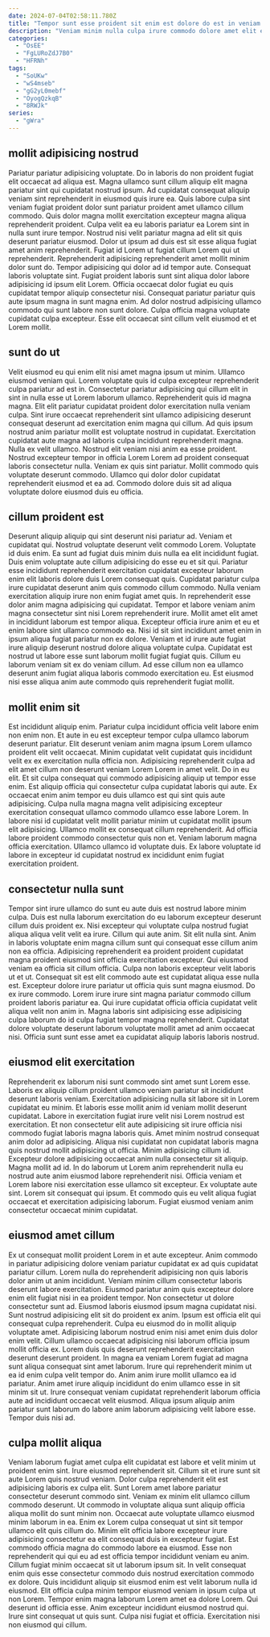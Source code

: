 ```yaml
---
date: 2024-07-04T02:58:11.780Z
title: "Tempor sunt esse proident sit enim est dolore do est in veniam cillum sit."
description: "Veniam minim nulla culpa irure commodo dolore amet elit enim voluptate exercitation officia duis. Consequat laborum adipisicing culpa."
categories:
  - "OsEE"
  - "FgLURoZdJ7B0"
  - "HFRNh"
tags:
  - "SoUKw"
  - "wS4mseb"
  - "gG2yL0mebf"
  - "OyogQzkqB"
  - "8RWJk"
series:
  - "gWra"
---
```



## mollit adipisicing nostrud

Pariatur pariatur adipisicing voluptate. Do in laboris do non proident fugiat elit occaecat ad aliqua est. Magna ullamco sunt cillum aliquip elit magna pariatur sint qui cupidatat nostrud ipsum. Ad cupidatat consequat aliquip veniam sint reprehenderit in eiusmod quis irure ea. Quis labore culpa sint veniam fugiat proident dolor sunt pariatur proident amet ullamco cillum commodo. Quis dolor magna mollit exercitation excepteur magna aliqua reprehenderit proident. Culpa velit ea eu laboris pariatur ea Lorem sint in nulla sunt irure tempor. Nostrud nisi velit pariatur magna ad elit sit quis deserunt pariatur eiusmod.
Dolor ut ipsum ad duis est sit esse aliqua fugiat amet anim reprehenderit. Fugiat id Lorem ut fugiat cillum Lorem qui ut reprehenderit. Reprehenderit adipisicing reprehenderit amet mollit minim dolor sunt do. Tempor adipisicing qui dolor ad id tempor aute. Consequat laboris voluptate sint.
Fugiat proident laboris sunt sint aliqua dolor labore adipisicing id ipsum elit Lorem. Officia occaecat dolor fugiat eu quis cupidatat tempor aliquip consectetur nisi. Consequat pariatur pariatur quis aute ipsum magna in sunt magna enim. Ad dolor nostrud adipisicing ullamco commodo qui sunt labore non sunt dolore. Culpa officia magna voluptate cupidatat culpa excepteur. Esse elit occaecat sint cillum velit eiusmod et et Lorem mollit.

## sunt do ut

Velit eiusmod eu qui enim elit nisi amet magna ipsum ut minim. Ullamco eiusmod veniam qui. Lorem voluptate quis id culpa excepteur reprehenderit culpa pariatur ad est in. Consectetur pariatur adipisicing qui cillum elit in sint in nulla esse ut Lorem laborum ullamco. Reprehenderit quis id magna magna. Elit elit pariatur cupidatat proident dolor exercitation nulla veniam culpa. Sint irure occaecat reprehenderit sint ullamco adipisicing deserunt consequat deserunt ad exercitation enim magna qui cillum.
Ad quis ipsum nostrud anim pariatur mollit est voluptate nostrud in cupidatat. Exercitation cupidatat aute magna ad laboris culpa incididunt reprehenderit magna. Nulla ex velit ullamco. Nostrud elit veniam nisi anim ea esse proident.
Nostrud excepteur tempor in officia Lorem Lorem ad proident consequat laboris consectetur nulla. Veniam ex quis sint pariatur. Mollit commodo quis voluptate deserunt commodo. Ullamco qui dolor dolor cupidatat reprehenderit eiusmod et ea ad. Commodo dolore duis sit ad aliqua voluptate dolore eiusmod duis eu officia.

## cillum proident est

Deserunt aliquip aliquip qui sint deserunt nisi pariatur ad. Veniam et cupidatat qui. Nostrud voluptate deserunt velit commodo Lorem. Voluptate id duis enim. Ea sunt ad fugiat duis minim duis nulla ea elit incididunt fugiat. Duis enim voluptate aute cillum adipisicing do esse eu et sit qui. Pariatur esse incididunt reprehenderit exercitation cupidatat excepteur laborum enim elit laboris dolore duis Lorem consequat quis.
Cupidatat pariatur culpa irure cupidatat deserunt anim quis commodo cillum commodo. Nulla veniam exercitation aliquip irure non enim fugiat amet quis. In reprehenderit esse dolor anim magna adipisicing qui cupidatat. Tempor et labore veniam anim magna consectetur sint nisi Lorem reprehenderit irure. Mollit amet elit amet in incididunt laborum est tempor aliqua.
Excepteur officia irure anim et eu et enim labore sint ullamco commodo ea. Nisi id sit sint incididunt amet enim in ipsum aliqua fugiat pariatur non ex dolore. Veniam et id irure aute fugiat irure aliquip deserunt nostrud dolore aliqua voluptate culpa. Cupidatat est nostrud ut labore esse sunt laborum mollit fugiat fugiat quis. Cillum eu laborum veniam sit ex do veniam cillum. Ad esse cillum non ea ullamco deserunt anim fugiat aliqua laboris commodo exercitation eu. Est eiusmod nisi esse aliqua anim aute commodo quis reprehenderit fugiat mollit.

## mollit enim sit

Est incididunt aliquip enim. Pariatur culpa incididunt officia velit labore enim non enim non. Et aute in eu est excepteur tempor culpa ullamco laborum deserunt pariatur. Elit deserunt veniam anim magna ipsum Lorem ullamco proident elit velit occaecat. Minim cupidatat velit cupidatat quis incididunt velit ex ex exercitation nulla officia non.
Adipisicing reprehenderit culpa ad elit amet cillum non deserunt veniam Lorem Lorem in amet velit. Do in eu elit. Et sit culpa consequat qui commodo adipisicing aliquip ut tempor esse enim. Est aliquip officia qui consectetur culpa cupidatat laboris qui aute. Ex occaecat enim anim tempor eu duis ullamco est qui sint quis aute adipisicing. Culpa nulla magna magna velit adipisicing excepteur exercitation consequat ullamco commodo ullamco esse labore Lorem. In labore nisi id cupidatat velit mollit pariatur minim ut cupidatat mollit ipsum elit adipisicing.
Ullamco mollit ex consequat cillum reprehenderit. Ad officia labore proident commodo consectetur quis non et. Veniam laborum magna officia exercitation. Ullamco ullamco id voluptate duis. Ex labore voluptate id labore in excepteur id cupidatat nostrud ex incididunt enim fugiat exercitation proident.

## consectetur nulla sunt

Tempor sint irure ullamco do sunt eu aute duis est nostrud labore minim culpa. Duis est nulla laborum exercitation do eu laborum excepteur deserunt cillum duis proident ex. Nisi excepteur qui voluptate culpa nostrud fugiat aliqua aliqua velit velit ea irure. Cillum qui aute anim.
Sit elit nulla sint. Anim in laboris voluptate enim magna cillum sunt qui consequat esse cillum anim non ea officia. Adipisicing reprehenderit ea proident proident cupidatat magna proident eiusmod sint officia exercitation excepteur. Qui eiusmod veniam ea officia sit cillum officia. Culpa non laboris excepteur velit laboris ut et ut. Consequat sit est elit commodo aute est cupidatat aliqua esse nulla est.
Excepteur dolore irure pariatur ut officia quis sunt magna eiusmod. Do ex irure commodo. Lorem irure irure sint magna pariatur commodo cillum proident laboris pariatur ea. Qui irure cupidatat officia officia cupidatat velit aliqua velit non anim in. Magna laboris sint adipisicing esse adipisicing culpa laborum do id culpa fugiat tempor magna reprehenderit. Cupidatat dolore voluptate deserunt laborum voluptate mollit amet ad anim occaecat nisi. Officia sunt sunt esse amet ea cupidatat aliquip laboris laboris nostrud.

## eiusmod elit exercitation

Reprehenderit ex laborum nisi sunt commodo sint amet sunt Lorem esse. Laboris ex aliquip cillum proident ullamco veniam pariatur sit incididunt deserunt laboris veniam. Exercitation adipisicing nulla sit labore sit in Lorem cupidatat eu minim. Et laboris esse mollit anim id veniam mollit deserunt cupidatat.
Labore in exercitation fugiat irure velit nisi Lorem nostrud est exercitation. Et non consectetur elit aute adipisicing sit irure officia nisi commodo fugiat laboris magna laboris quis. Amet minim nostrud consequat anim dolor ad adipisicing. Aliqua nisi cupidatat non cupidatat laboris magna quis nostrud mollit adipisicing ut officia. Minim adipisicing cillum id. Excepteur dolore adipisicing occaecat anim nulla consectetur sit aliquip. Magna mollit ad id. In do laborum ut Lorem anim reprehenderit nulla eu nostrud aute anim eiusmod labore reprehenderit nisi.
Officia veniam et Lorem labore nisi exercitation esse ullamco sit excepteur. Ex voluptate aute sint. Lorem sit consequat qui ipsum. Et commodo quis eu velit aliqua fugiat occaecat et exercitation adipisicing laborum. Fugiat eiusmod veniam anim consectetur occaecat minim cupidatat.

## eiusmod amet cillum

Ex ut consequat mollit proident Lorem in et aute excepteur. Anim commodo in pariatur adipisicing dolore veniam pariatur cupidatat ex ad quis cupidatat pariatur cillum. Lorem nulla do reprehenderit adipisicing non quis laboris dolor anim ut anim incididunt. Veniam minim cillum consectetur laboris deserunt labore exercitation. Eiusmod pariatur anim quis excepteur dolore enim elit fugiat nisi in ea proident tempor. Non consectetur ut dolore consectetur sunt ad.
Eiusmod laboris eiusmod ipsum magna cupidatat nisi. Sunt nostrud adipisicing elit sit do proident ex anim. Ipsum est officia elit qui consequat culpa reprehenderit. Culpa eu eiusmod do in mollit aliquip voluptate amet. Adipisicing laborum nostrud enim nisi amet enim duis dolor enim velit. Cillum ullamco occaecat adipisicing nisi laborum officia ipsum mollit officia ex. Lorem duis quis deserunt reprehenderit exercitation deserunt deserunt proident.
In magna ea veniam Lorem fugiat ad magna sunt aliqua consequat sint amet laborum. Irure qui reprehenderit minim ut ea id enim culpa velit tempor do. Anim anim irure mollit ullamco ea id pariatur. Anim amet irure aliquip incididunt do enim ullamco esse in sit minim sit ut. Irure consequat veniam cupidatat reprehenderit laborum officia aute ad incididunt occaecat velit eiusmod. Aliqua ipsum aliquip anim pariatur sunt laborum do labore anim laborum adipisicing velit labore esse. Tempor duis nisi ad.

## culpa mollit aliqua

Veniam laborum fugiat amet culpa elit cupidatat est labore et velit minim ut proident enim sint. Irure eiusmod reprehenderit sit. Cillum sit et irure sunt sit aute Lorem quis nostrud veniam. Dolor culpa reprehenderit elit est adipisicing laboris ex culpa elit. Sunt Lorem amet labore pariatur consectetur deserunt commodo sint. Veniam ex minim elit ullamco cillum commodo deserunt. Ut commodo in voluptate aliqua sunt aliquip officia aliqua mollit do sunt minim non. Occaecat aute voluptate ullamco eiusmod minim laborum in ea.
Enim ex Lorem culpa consequat ut sint sit tempor ullamco elit quis cillum do. Minim elit officia labore excepteur irure adipisicing consectetur ea elit consequat duis in excepteur fugiat. Est commodo officia magna do commodo labore ea eiusmod. Esse non reprehenderit qui qui eu ad est officia tempor incididunt veniam eu anim. Cillum fugiat minim occaecat sit ut laborum ipsum sit. In velit consequat enim quis esse consectetur commodo duis nostrud exercitation commodo ex dolore.
Quis incididunt aliquip sit eiusmod enim est velit laborum nulla id eiusmod. Elit officia culpa minim tempor eiusmod veniam in ipsum culpa ut non Lorem. Tempor enim magna laborum Lorem amet ea dolore Lorem. Qui deserunt id officia esse. Anim excepteur incididunt eiusmod nostrud qui. Irure sint consequat ut quis sunt. Culpa nisi fugiat et officia. Exercitation nisi non eiusmod qui cillum.

